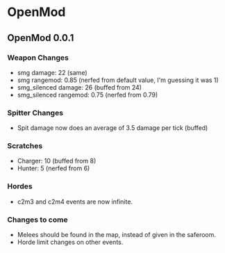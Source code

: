 # OpenMod

## OpenMod 0.0.1

### Weapon Changes
- smg damage: 22 (same)   
- smg rangemod: 0.85 (nerfed from default value, I'm guessing it was 1)   
- smg_silenced damage: 26 (buffed from 24)  
- smg_silenced rangemod: 0.75 (nerfed from 0.79)  

### Spitter Changes
- Spit damage now does an average of 3.5 damage per tick (buffed)  

### Scratches
- Charger: 10 (buffed from 8)  
- Hunter: 5 (nerfed from 6)  

### Hordes
- c2m3 and c2m4 events are now infinite.  

### Changes to come
- Melees should be found in the map, instead of given in the saferoom.
- Horde limit changes on other events.
